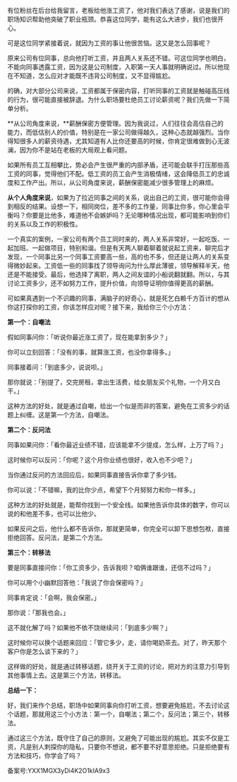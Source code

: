 有位粉丝在后台给我留言，老板给他涨工资了，他对我们表达了感谢，说是我们的职场知识帮助他突破了职业瓶颈。恭喜这位同学，能有这么大进步，我们也很开心。

可是这位同学紧接着说，就因为工资的事让他很苦恼。这又是怎么回事呢？

原来公司有位同事，总向他打听工资，并且两人关系还不错。可这位同学也明白，不能向同事透露工资，因为这是公司制度，入职第一天人事就明确说过。所以他现在不知道，怎么应对才能既不违背公司制度，又不显得尴尬。

的确，对大部分公司来说，工资都属于保密内容，打听同事的工资就是触碰高压线的行为，很可能直接被辞退。为什么职场要杜绝员工讨论薪资呢？我们先做一下简单分析。

**从公司角度来说，**薪酬保密方便管理。因为我说过，人们往往会高估自己的能力，而低估别人的价值，特别是在一家公司做得越久，这种心态就越强烈。当你得知很多人的薪资待遇，尤其知道有人比你还要高的时候，你肯定很难做到心无波澜，因为你不是站在老板的大局观上看问题。

如果所有员工互相攀比，势必会产生很严重的内部矛盾，还可能会联手打压那些高工资的同事，觉得他们不配。低工资的员工会产生消极情绪，这会降低员工的忠诚度和工作产出。所以，从公司角度来说，薪酬保密能减少很多管理上的麻烦。

**从个人角度来说**，如果为了拉近同事之间的关系，说出自己的工资，很可能你会得到相反的结果。设想一下，相同岗位，差不多的工作量，同事比你多，你心里会平衡吗？你要是比他多，难道他不会嫉妒吗？无论哪种情况出现，都可能影响到你们的关系以及工作的积极性。

一个真实的案例，一家公司有两个员工同时来的，两人关系非常好，一起吃饭、一起加班、一起做项目，特别和谐。但是有天两人聊着聊着就说起工资来，聊完后才发现，一个同事比另一个同事工资要高一些，高的也不多，但还是让两人的关系变得微妙起来。工资低一些的同事找了领导询问为什么厚此薄彼，领导解释半天，他还是不能接受。最后，他选择了离职，两人之间友谊的小船说翻就翻。所以，与其讨论工资多少，还不如努力工作，提升价值，向领导证明你值得更高的薪酬。

可如果真遇到一个不识趣的同事，满脑子的好奇心，就是死乞白赖千方百计的想从你这打探你的工资，你该怎样应对呢？接下来，我给你三个小方法：

**第一个：自嘲法**

假如同事问你：「听说你最近涨工资了，现在能拿到多少？」

你可以立刻回答：「没有的事，就算涨工资，也没你拿得多。」

同事接着问：「到底多少，说说呗。」

那你就说：「别提了，交完房租，拿出生活费，给女朋友买个礼物，一个月又白干。」

这种方法的好处，就是通过自嘲，给出一个似是而非的答案，避免在工资多少的话题上纠缠。这是第一个方法，自嘲法。

**第二个：反问法**

同事如果问你：「看你最近业绩不错，应该能拿不少提成，怎么样，上万了吗？」

这时候你可以反问：「你呢？这个月你业绩也很好，收入也不少吧？」

当你通过反问的方法回应后，如果同事直接告诉你拿了多少钱。

你可以说：「不错嘛，我的比你少点，希望下个月努努力和你一样多。」

这种方法的好处就是，能帮你找到一个安全线。如果他告诉你具体的数字，你可以说的和他差不多，也可以比他少。

如果反问之后，他什么都不告诉你，那就更简单，你完全可以卸下思想包袱，直接拒绝回答。反问法，是第二个方法。

**第三个：转移法**

要是同事直接问你：「你工资多少，告诉我呗？咱俩谁跟谁，还信不过吗？」

你可以用个小幽默回答他：「我说了你会保密吗？」

同事肯定说：「会啊，我会保密。」

那你说：「那我也会。」

这不就化解了吗？如果他不依不饶继续问：「到底多少啊？」

这时候你可以换个话题来回应：「管它多少，走，请你喝奶茶去。对了，昨天那个客户你是怎么谈下来的？」

这样做的好处，就是通过转移话题，绕开关于工资的讨论，把对方的注意力引导到其他事情上去。这是第三个方法，转移法。

**总结一下：**

好，我们来作个总结，职场中如果同事向你打听工资，想要避免尴尬，不去讨论这个话题，那就用这三个小方法：第一个，自嘲法；第二个，反问法；第三个，转移法。

通过这三个方法，既守住了自己的原则，又避免了可能出现的尴尬。其实不仅是工资，凡是别人刺探你的隐私，只要你不想说，都不要不好意思拒绝。只是拒绝要有方法和技巧，你学会了吗？

备案号:YXX1MGX3yDi4K2O1kIA9x3